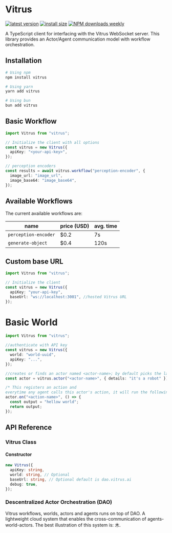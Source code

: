 # Vitrus

[![latest version](https://badgen.net/npm/v/vitrus?label=latest)](https://www.npmjs.com/package/vitrus)
[![install size](https://badgen.net/packagephobia/install/vitrus?label=npm+install)](https://packagephobia.now.sh/result?p=vitrus)
[![NPM downloads weekly](https://badgen.net/npm/dw/vitrus?label=npm+downloads&color=purple)](https://www.npmjs.com/package/vitrus)

A TypeScript client for interfacing with the Vitrus WebSocket server. This library provides an Actor/Agent communication model with workflow orchestration.

## Installation

```bash
# Using npm
npm install vitrus

# Using yarn
yarn add vitrus

# Using bun
bun add vitrus
```

## Basic Workflow

```typescript
import Vitrus from "vitrus";

// Initialize the client with all options
const vitrus = new Vitrus({
  apiKey: "<your-api-key>",
});

// perception encoders
const results = await vitrus.workflow("perception-encoder", {
  image_url: "image_url",
  image_base64: "image_base64",
});
```

## Available Workflows

The current available workflows are:

| name                 | price (USD) | avg. time |
| -------------------- | ----------- | --------- |
| `perception-encoder` | $0.2        | 7s        |
| `generate-object`    | $0.4        | 120s      |

## Custom base URL

```typescript
import Vitrus from "vitrus";

// Initialize the client
const vitrus = new Vitrus({
  apiKey: "your-api-key",
  baseUrl: "ws://localhost:3001", //hosted Vitrus URL
});
```

# Basic World

```ts
import Vitrus from "vitrus";

//authenticate with API key
const vitrus = new Vitrus({
  world: "world-uuid",
  apiKey: "...",
});

//creates or finds an actor named <actor-name>; by default picks the last one
const actor = vitrus.actor("<actor-name>", { details: "it's a robot" });

/* This registers an action and
everytime any agent calls this actor's action, it will run the following*/
actor.on("<action-name>", () => {
  const output = "hellow world";
  return output;
});
```

## API Reference

### Vitrus Class

#### Constructor

```typescript
new Vitrus({
  apiKey: string,
  world: string, // Optional
  baseUrl: string, // Optional default is dao.vitrus.ai
  debug: true,
});
```

### Descentralized Actor Orchestration (DAO)

Vitrus workflows, worlds, actors and agents runs on top of DAO. A lightweight cloud system that enables the cross-communication of agents-world-actors. The best illustration of this system is: 木.
